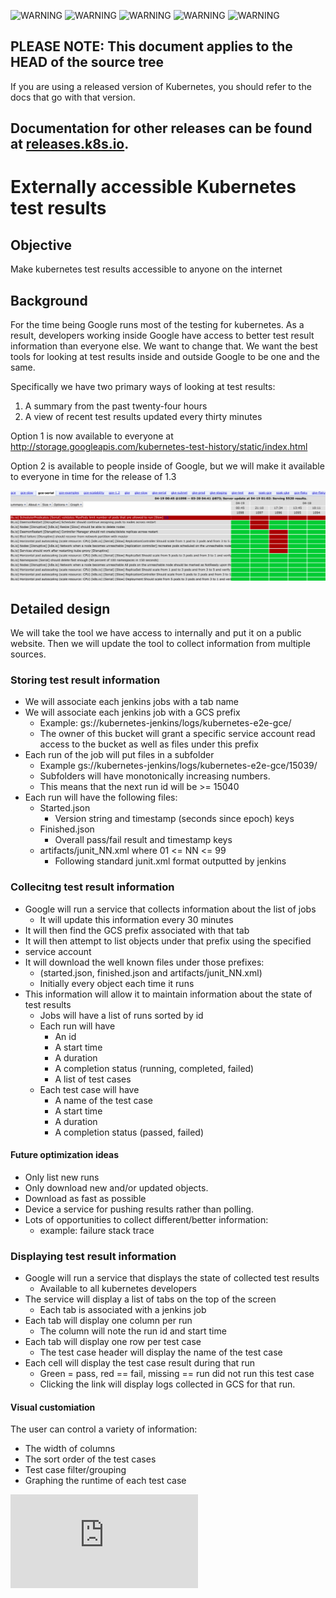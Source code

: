 <!-- BEGIN MUNGE: UNVERSIONED_WARNING -->

<!-- BEGIN STRIP_FOR_RELEASE -->

<img src="http://kubernetes.io/img/warning.png" alt="WARNING"
     width="25" height="25">
<img src="http://kubernetes.io/img/warning.png" alt="WARNING"
     width="25" height="25">
<img src="http://kubernetes.io/img/warning.png" alt="WARNING"
     width="25" height="25">
<img src="http://kubernetes.io/img/warning.png" alt="WARNING"
     width="25" height="25">
<img src="http://kubernetes.io/img/warning.png" alt="WARNING"
     width="25" height="25">

<h2>PLEASE NOTE: This document applies to the HEAD of the source tree</h2>

If you are using a released version of Kubernetes, you should
refer to the docs that go with that version.

Documentation for other releases can be found at
[releases.k8s.io](http://releases.k8s.io).
</strong>
--

<!-- END STRIP_FOR_RELEASE -->

<!-- END MUNGE: UNVERSIONED_WARNING -->

# Externally accessible Kubernetes test results

## Objective

Make kubernetes test results accessible to anyone on the internet

## Background

For the time being Google runs most of the testing for kubernetes. As a result,
developers working inside Google have access to better test result information
than everyone else. We want to change that. We want the best tools for looking
at test results inside and outside Google to be one and the same.

Specifically we have two primary ways of looking at test results:

1. A summary from the past twenty-four hours
2. A view of recent test results updated every thirty minutes

Option 1 is now available to everyone at
http://storage.googleapis.com/kubernetes-test-history/static/index.html

Option 2 is available to people inside of Google, but we will make it available
to everyone in time for the release of 1.3

![test result view](../images/test-results.png)

## Detailed design

We will take the tool we have access to internally and put it on a public
website. Then we will update the tool to collect information from multiple
sources.

### Storing test result information

* We will associate each jenkins jobs with a tab name
* We will associate each jenkins job with a GCS prefix
  * Example: gs://kubernetes-jenkins/logs/kubernetes-e2e-gce/
  * The owner of this bucket will grant a specific service account read access to
    the bucket as well as files under this prefix
* Each run of the job will put files in a subfolder
  * Example gs://kubernetes-jenkins/logs/kubernetes-e2e-gce/15039/
  * Subfolders will have monotonically increasing numbers.
  * This means that the next run id will be >= 15040
* Each run will have the following files:
  * Started.json
      * Version string and timestamp (seconds since epoch) keys
  * Finished.json
      * Overall pass/fail result and timestamp keys
  * artifacts/junit\_NN.xml where 01 <= NN <= 99
      * Following standard junit.xml format outputted by jenkins

### Collecitng test result information

* Google will run a service that collects information about the list of jobs
  * It will update this information every 30 minutes
* It will then find the GCS prefix associated with that tab
* It will then attempt to list objects under that prefix using the specified
* service account
* It will download the well known files under those prefixes:
  * (started.json, finished.json and artifacts/junit\_NN.xml)
  * Initially every object each time it runs
* This information will allow it to maintain information about the state of test
  results
  * Jobs will have a list of runs sorted by id
  * Each run will have
    * An id
    * A start time
    * A duration
    * A completion status (running, completed, failed)
    * A list of test cases
  * Each test case will have
    * A name of the test case
    * A start time
    * A duration
    * A completion status (passed, failed)


#### Future optimization ideas

* Only list new runs
* Only download new and/or updated objects.
* Download as fast as possible
* Device a service for pushing results rather than polling.
* Lots of opportunities to collect different/better information:
  * example: failure stack trace

### Displaying test result information

* Google will run a service that displays the state of collected test results
  * Available to all kubernetes developers
* The service will display a list of tabs on the top of the screen
  * Each tab is associated with a jenkins job
* Each tab will display one column per run
  * The column will note the run id and start time
* Each tab will display one row per test case
  * The test case header will display the name of the test case
* Each cell will display the test case result during that run
  * Green = pass, red == fail, missing == run did not run this test case
  * Clicking the link will display logs collected in GCS for that run.


#### Visual customiation

The user can control a variety of information:

* The width of columns
* The sort order of the test cases
* Test case filter/grouping
* Graphing the runtime of each test case


<!-- BEGIN MUNGE: GENERATED_ANALYTICS -->
[![Analytics](https://kubernetes-site.appspot.com/UA-36037335-10/GitHub/docs/design/test-results.md?pixel)]()
<!-- END MUNGE: GENERATED_ANALYTICS -->
